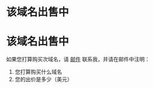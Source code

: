 # 该域名出售中


# 该域名出售中
如果您打算购买次域名，请 [邮件](mailto:gallops-pane-06@icloud.com) 联系我，并请在邮件中注明：
1. 您打算购买什么域名
2. 您的出价是多少（美元）
